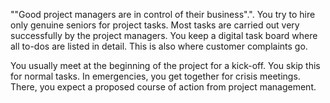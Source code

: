 &quot;"Good project managers are in control of their business".&quot;. You try to hire only genuine seniors for project tasks. Most tasks are carried out very successfully by the project managers.
You keep a digital task board where all to-dos are listed in detail. This is also where customer complaints go.

You usually meet at the beginning of the project for a kick-off. You skip this for normal tasks. In emergencies, you get together for crisis meetings. There, you expect a proposed course of action from project management.
